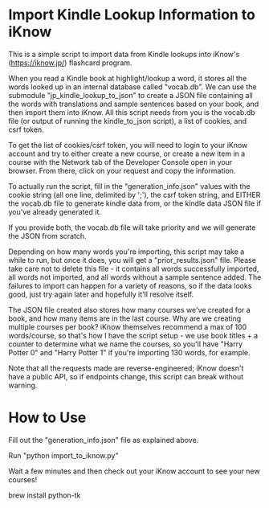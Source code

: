 # Import Kindle Lookup Information to iKnow

This is a simple script to import data from Kindle lookups into iKnow's (https://iknow.jp/) flashcard program.


When you read a Kindle book at highlight/lookup a word, it stores all the words looked up in an internal database called "vocab.db".  We can use the submodule "jp_kindle_lookup_to_json" to create a JSON file containing all the words with translations and sample sentences based on your book, and then import them into iKnow.  All this script needs from you is the vocab.db file (or output of running the kindle_to_json script), a list of cookies, and csrf token.



To get the list of cookies/csrf token, you will need to login to your iKnow account and try to either create a new course, or create a new item in a course with the Network tab of the Developer Console open in your browser.  From there, click on your request and copy the information.


To actually run the script, fill in the "generation_info.json" values with the cookie string (all one line, delimited by ';'), the csrf token string, and EITHER the vocab.db file to generate kindle data from, or the kindle data JSON file if you've already generated it.

If you provide both, the vocab.db file will take priority and we will generate the JSON from scratch.


Depending on how many words you're importing, this script may take a while to run, but once it does, you will get a "prior_results.json" file.  Please take care not to delete this file - it contains all words successfully imported, all words not imported, and all words without a sample sentence added.  The failures to import can happen for a variety of reasons, so if the data looks good, just try again later and hopefully it'll resolve itself.  

The JSON file created also stores how many courses we've created for a book, and how many items are in the last course.  Why are we creating multiple courses per book?  iKnow themselves recommend a max of 100 words/course, so that's how I have the script setup - we use book titles + a counter to determine what we name the courses, so you'll have "Harry Potter 0" and "Harry Potter 1" if you're importing 130 words, for example.




Note that all the requests made are reverse-engineered; iKnow doesn't have a public API, so if endpoints change, this script can break without warning.

# How to Use

Fill out the "generation_info.json" file as explained above.

Run "python import_to_iknow.py"

Wait a few minutes and then check out your iKnow account to see your new courses!


brew install python-tk
